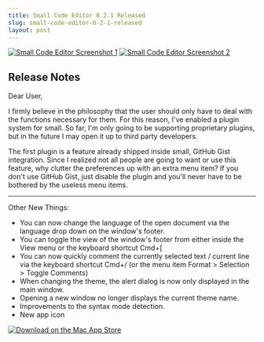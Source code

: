 ```yaml
---
title: Small Code Editor 0.2.1 Released
slug: small-code-editor-0-2-1-released
layout: post
---
```



[![Small Code Editor Screenshot 1](//i.imgur.com/OZsjAXc.png)](https://itunes.apple.com/us/app/small-code-editor-built-for/id1094640838?mt=12)
[![Small Code Editor Screenshot 2](//i.imgur.com/49LvUG3.png)](https://itunes.apple.com/us/app/small-code-editor-built-for/id1094640838?mt=12)


## Release Notes

Dear User,

I firmly believe in the philosophy that the user should only have to deal with the functions necessary for them. For this reason, I've enabled a plugin system for small. So far, I'm only going to be supporting proprietary plugins, but in the future I may open it up to third party developers.

The first plugin is a feature already shipped inside small, GitHub Gist integration. Since I realized not all people are going to want or use this feature, why clutter the preferences up with an extra menu item? If you don't use GitHub Gist, just disable the plugin and you'll never have to be bothered by the useless menu items.

---------

Other New Things:

- You can now change the language of the open document via the language drop down on the window's footer.
- You can toggle the view of the window's footer from either inside the View menu or the keyboard shortcut Cmd+[
- You can now quickly comment the currently selected text / current line via the keyboard shortcut Cmd+/ (or the menu item Format > Selection > Toggle Comments)
- When changing the theme, the alert dialog is now only displayed in the main window.
- Opening a new window no longer displays the current theme name.
- Improvements to the syntax mode detection.
- New app icon


[![Download on the Mac App Store](//i.imgur.com/wckVUUL.png)](https://itunes.apple.com/us/app/small-code-editor-built-for/id1094640838?mt=12)